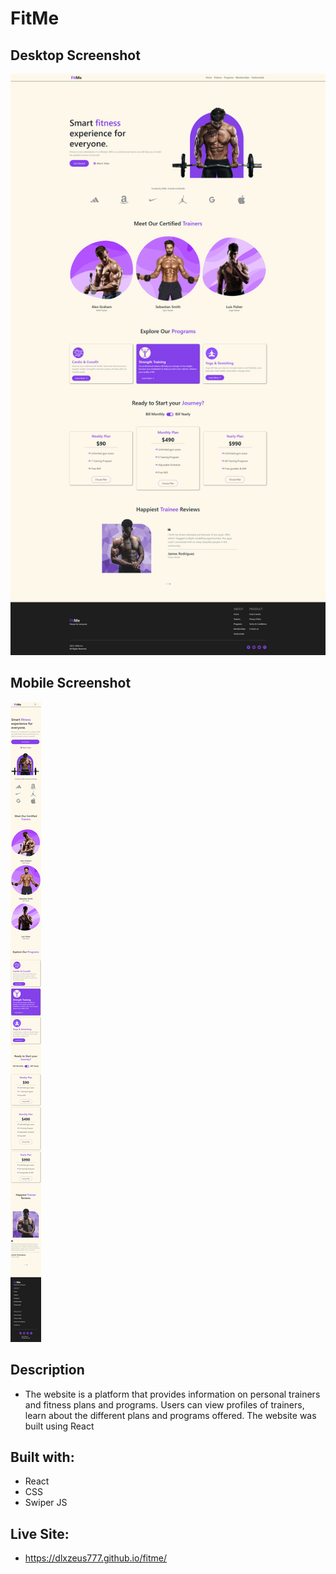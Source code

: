 # FitMe

## Desktop Screenshot
![Desktop View](./src/images/desktop-view.png)

## Mobile Screenshot
![Mobile View](./src/images/mobile-view.png)

## Description

- The website is a platform that provides information on personal trainers and fitness plans and programs. Users can view profiles of trainers, learn about the different plans and programs offered. The website was built using React

## Built with:

- React
- CSS
- Swiper JS

## Live Site:

- https://dlxzeus777.github.io/fitme/
